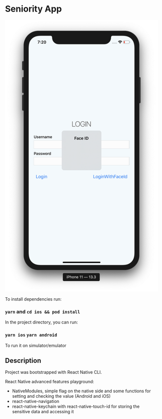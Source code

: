 # Seniority App

![App preview](./AppScreen.png)

To install dependencies run:

### `yarn` and `cd ios && pod install`

In the project directory, you can run:

### `yarn ios` `yarn android`

To run it on simulator/emulator

## Description

Project was bootstrapped with React Native CLI.

React Native advanced features playground:
* NativeModules, simple flag on the native side and some functions for setting and checking the value (Android and iOS)
* react-native-navigation
* react-native-keychain with react-native-touch-id for storing the sensitive data and accessing it
